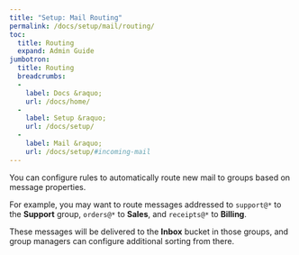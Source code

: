 ```yaml
---
title: "Setup: Mail Routing"
permalink: /docs/setup/mail/routing/
toc:
  title: Routing
  expand: Admin Guide
jumbotron:
  title: Routing
  breadcrumbs:
  - 
    label: Docs &raquo;
    url: /docs/home/
  - 
    label: Setup &raquo;
    url: /docs/setup/
  - 
    label: Mail &raquo;
    url: /docs/setup/#incoming-mail
---
```


You can configure rules to automatically route new mail to groups based on message properties.

For example, you may want to route messages addressed to `support@*` to the **Support** group, `orders@*` to **Sales**, and `receipts@*` to **Billing**.

These messages will be delivered to the **Inbox** bucket in those groups, and group managers can configure additional sorting from there.
